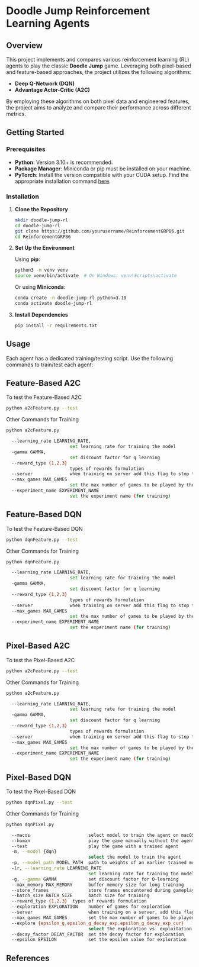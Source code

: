 # Doodle Jump Reinforcement Learning Agents

## Overview

This project implements and compares various reinforcement learning (RL) agents to play the classic **Doodle Jump** game. Leveraging both pixel-based and feature-based approaches, the project utilizes the following algorithms:

- **Deep Q-Network (DQN)**
- **Advantage Actor-Critic (A2C)**

By employing these algorithms on both pixel data and engineered features, the project aims to analyze and compare their performance across different metrics.

## Getting Started

### Prerequisites

- **Python**: Version 3.10+ is recommended.
- **Package Manager**: Miniconda or pip must be installed on your machine.
- **PyTorch**: Install the version compatible with your CUDA setup. Find the appropriate installation command [here](https://pytorch.org/get-started/previous-versions/).

### Installation

1. **Clone the Repository**

   ```bash
   mkdir doodle-jump-rl
   cd doodle-jump-rl
   git clone https://github.com/yourusername/ReinforcementGRP86.git
   cd ReinforcementGRP86
   ```

2. **Set Up the Environment**

   Using **pip**:

   ```bash
   python3 -m venv venv
   source venv/bin/activate  # On Windows: venv\Scripts\activate
   ```

   Or using **Miniconda**:

   ```bash
   conda create -n doodle-jump-rl python=3.10
   conda activate doodle-jump-rl
   ```

3. **Install Dependencies**

   ```bash
   pip install -r requirements.txt
   ```

## Usage

Each agent has a dedicated training/testing script. Use the following commands to train/test each agent:

## Feature-Based A2C

To test the Feature-Based A2C

```bash
python a2cFeature.py --test
```

Other Commands for Training

```bash
python a2cFeature.py

  --learning_rate LEARNING_RATE,
                        set learning rate for training the model
  -gamma GAMMA,
                        set discount factor for q learning
  --reward_type {1,2,3}
                        types of rewards formulation
  --server              when training on server add this flag to stop the game from rendering
  --max_games MAX_GAMES
                        set the max number of games to be played by the agent
  --experiment_name EXPERIMENT_NAME
                        set the experiment name (for training)
```

## Feature-Based DQN

To test the Feature-Based DQN

```bash
python dqnFeature.py --test
```

Other Commands for Training

```bash
python dqnFeature.py

  --learning_rate LEARNING_RATE,
                        set learning rate for training the model
  -gamma GAMMA,
                        set discount factor for q learning
  --reward_type {1,2,3}
                        types of rewards formulation
  --server              when training on server add this flag to stop the game from rendering
  --max_games MAX_GAMES
                        set the max number of games to be played by the agent
  --experiment_name EXPERIMENT_NAME
                        set the experiment name (for training)
```

## Pixel-Based A2C

To test the Pixel-Based A2C

```bash
python a2cFeature.py --test
```

Other Commands for Training

```bash
python a2cFeature.py

  --learning_rate LEARNING_RATE,
                        set learning rate for training the model
  -gamma GAMMA,
                        set discount factor for q learning
  --reward_type {1,2,3}
                        types of rewards formulation
  --server              when training on server add this flag to stop the game from rendering
  --max_games MAX_GAMES
                        set the max number of games to be played by the agent
  --experiment_name EXPERIMENT_NAME
                        set the experiment name (for training)
```

## Pixel-Based DQN

To test the Pixel-Based DQN

```bash
python dqnPixel.py --test
```

Other Commands for Training

```bash
python dqnPixel.py

  --macos                      select model to train the agent on macOS
  --human                      play the game manually without the agent
  --test                       play the game with a trained agent
  -m, --model {dqn}
                               select the model to train the agent
  -p, --model_path MODEL_PATH  path to weights of an earlier trained model
  -lr, --learning_rate LEARNING_RATE
                               set learning rate for training the model
  -g, --gamma GAMMA            set discount factor for Q-learning
  --max_memory MAX_MEMORY      buffer memory size for long training
  --store_frames               store frames encountered during gameplay
  --batch_size BATCH_SIZE      batch size for training
  --reward_type {1,2,3}  types of rewards formulation
  --exploration EXPLORATION    number of games for exploration
  --server                     when training on a server, add this flag to stop the game from rendering
  --max_games MAX_GAMES        set the max number of games to be played by the agent
  --explore {epsilon_g,epsilon_g_decay_exp,epsilon_g_decay_exp_cur}
                               select the exploration vs. exploitation tradeoff
  --decay_factor DECAY_FACTOR  set the decay factor for exploration
  --epsilon EPSILON            set the epsilon value for exploration

```

## References


